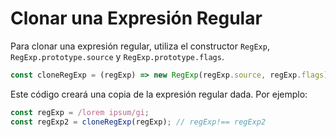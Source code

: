 # Clonar una Expresión Regular

Para clonar una expresión regular, utiliza el constructor `RegExp`, `RegExp.prototype.source` y `RegExp.prototype.flags`.

```js
const cloneRegExp = (regExp) => new RegExp(regExp.source, regExp.flags);
```

Este código creará una copia de la expresión regular dada. Por ejemplo:

```js
const regExp = /lorem ipsum/gi;
const regExp2 = cloneRegExp(regExp); // regExp!== regExp2
```
